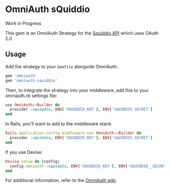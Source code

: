 OmniAuth sQuiddio
================
Work in Progress

This gem is an OmniAuth Strategy for the [Squiddio API](https://github.com/mauroc/signalk-oauth-node/blob/master/API.md) which uses OAuth 2.0

Usage
-----

Add the strategy to your `Gemfile` alongside OmniAuth:

```ruby
gem 'omniauth'
gem 'omniauth-squiddio'
```

Then, to integrate the strategy into your middleware, add this to your omniauth.rb settings file:

```ruby
use OmniAuth::Builder do
  provider :squiddio, ENV['SQUIDDIO_KEY'], ENV['SQUIDDIO_SECRET']
end
```

In Rails, you'll want to add to the middleware stack:

```ruby
Rails.application.config.middleware.use OmniAuth::Builder do
  provider :squiddio, ENV['SQUIDDIO_KEY'], ENV['SQUIDDIO_SECRET']
end
```

If you use Devise:

```ruby
Devise.setup do |config|
  config.omniauth :squiddio, ENV['SQUIDDIO_KEY'], ENV['SQUIDDIO__SECRET']
end
```

For additional information, refer to the [OmniAuth wiki](https://github.com/intridea/omniauth/wiki).

